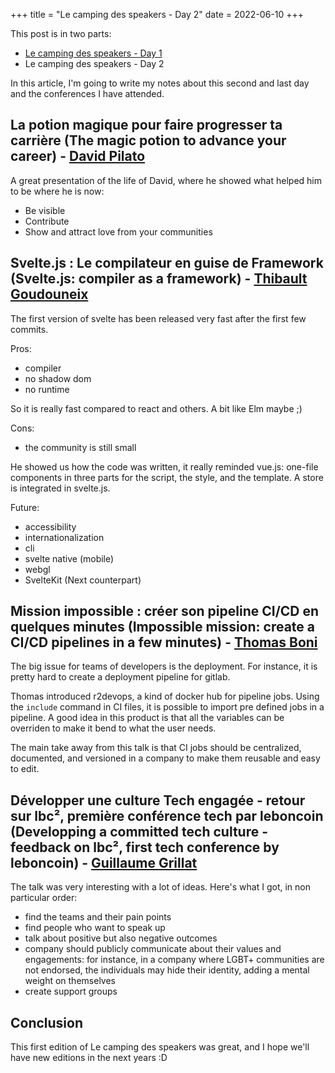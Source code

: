 +++
title = "Le camping des speakers - Day 2"
date = 2022-06-10
+++

This post is in two parts:
- [Le camping des speakers - Day 1](@/blog/le-camping-des-speakers-2022-1.md)
- Le camping des speakers - Day 2

In this article, I'm going to write my notes about this second and last day and the conferences I have attended.

## La potion magique pour faire progresser ta carrière (The magic potion to advance your career) - [David Pilato](https://twitter.com/dadoonet)

A great presentation of the life of David, where he showed what helped him to be where he is now:
- Be visible
- Contribute
- Show and attract love from your communities

## Svelte.js : Le compilateur en guise de Framework (Svelte.js: compiler as a framework) - [Thibault Goudouneix](https://twitter.com/nilmanduil)

The first version of svelte has been released very fast after the first few commits.

Pros:
- compiler
- no shadow dom
- no runtime

So it is really fast compared to react and others. A bit like Elm maybe ;)

Cons:
- the community is still small

He showed us how the code was written, it really reminded vue.js: one-file components in three parts for the script, the style, and the template. A store is integrated in svelte.js.

Future:
- accessibility
- internationalization
- cli
- svelte native (mobile)
- webgl
- SvelteKit (Next counterpart)

## Mission impossible : créer son pipeline CI/CD en quelques minutes (Impossible mission: create a CI/CD pipelines in a few minutes) - [Thomas Boni](https://twitter.com/thomas_boni)

The big issue for teams of developers is the deployment. For instance, it is pretty hard to create a deployment pipeline for gitlab.

Thomas introduced r2devops, a kind of docker hub for pipeline jobs. Using the `include` command in CI files, it is possible to import pre defined jobs in a pipeline. A good idea in this product is that all the variables can be overriden to make it bend to what the user needs.

The main take away from this talk is that CI jobs should be centralized, documented, and versioned in a company to make them reusable and easy to edit.

## Développer une culture Tech engagée - retour sur lbc², première conférence tech par leboncoin (Developping a committed tech culture - feedback on lbc², first tech conference by leboncoin) - [Guillaume Grillat](https://twitter.com/grillatg)

The talk was very interesting with a lot of ideas. Here's what I got, in non particular order:
- find the teams and their pain points
- find people who want to speak up
- talk about positive but also negative outcomes
- company should publicly communicate about their values and engagements: for instance, in a company where LGBT+ communities are not endorsed, the individuals may hide their identity, adding a mental weight on themselves
- create support groups

## Conclusion

This first edition of Le camping des speakers was great, and I hope we'll have new editions in the next years :D
